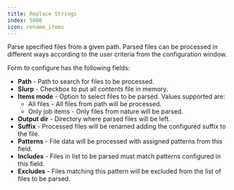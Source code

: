 ```yaml
---
title: Replace Strings
index: 5000
icon: rename_items
---
```


Parse specified files from a given path. Parsed files can be processed in different ways according to the user criteria from the configuration window.

Form to configure has the following fields:

- **Path** - Path to search for files to be processed.
- **Slurp** - Checkbox to put all contents file in memory.
- **Items mode** - Option to select files to be parsed. Values supported are:
  - All files - All files from path will be processed.
  - Only job items - Only files from nature will be parsed.
- **Output dir** - Directory where parsed files will be left.
- **Suffix** - Processed files will be renamed adding the configured suffix to the file.
- **Patterns** - File data will be processed with assigned patterns from this field.
- **Includes** - Files in list to be parsed must match patterns configured in this field.
- **Excludes** - Files matching this pattern will be excluded from the list of files to be parsed.